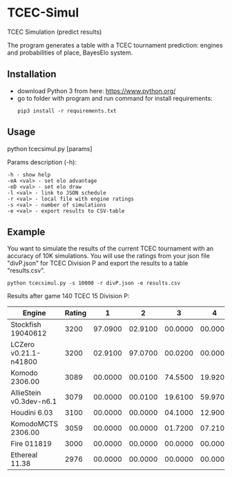 # TCEC-Simul

TCEC Simulation (predict results)

The program generates a table with a TCEC tournament prediction: engines and probabilities of place, BayesElo system.

## Installation

+ download Python 3 from here: https://www.python.org/
+ go to folder with program and run command for install requirements:
  ```
  pip3 install -r requirements.txt
  ```



## Usage
python tcecsimul.py [params]

Params description (-h):
```
-h - show help
-eA <val> - set elo advantage
-eD <val> - set elo draw
-l <val> - link to JSON schedule
-r <val> - local file with engine ratings
-s <val> - number of simulations
-e <val> - export results to CSV-table
```
## Example
You want to simulate the results of the current TCEC tournament with an accuracy of 10K simulations. You will use the ratings from your json file "divP.json" for TCEC Division P and export the results to a table "results.csv".

```
python tcecsimul.py -s 10000 -r divP.json -e results.csv
```

Results after game 140 TCEC 15 Division P:

|Engine                 |Rating|1      |2      |3      |4      |5      |6      |7      |8      |
|-----------------------|------|-------|-------|-------|-------|-------|-------|-------|-------|
|Stockfish 19040612     |3200  |97.0900|02.9100|00.0000|00.0000|00.0000|00.0000|00.0000|00.0000|
|LCZero v0.21.1-n41800  |3200  |02.9100|97.0700|00.0200|00.0000|00.0000|00.0000|00.0000|00.0000|
|Komodo 2306.00         |3089  |00.0000|00.0100|74.5500|19.9200|04.3700|01.1500|00.0000|00.0000|
|AllieStein v0.3dev-n6.1|3079  |00.0000|00.0100|19.6100|59.9700|16.7300|03.6700|00.0100|00.0000|
|Houdini 6.03           |3100  |00.0000|00.0000|04.1000|12.9000|42.4000|40.3500|00.2500|00.0000|
|KomodoMCTS 2306.00     |3059  |00.0000|00.0000|01.7200|07.2100|36.4700|54.2000|00.3800|00.0200|
|Fire 011819            |3000  |00.0000|00.0000|00.0000|00.0000|00.0300|00.5000|68.1500|31.3200|
|Ethereal 11.38         |2976  |00.0000|00.0000|00.0000|00.0000|00.0000|00.1300|31.2100|68.6600|

